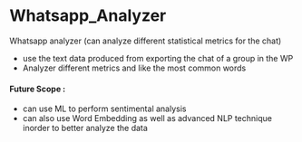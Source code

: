 # Whatsapp_Analyzer
Whatsapp analyzer (can analyze different statistical metrics for the chat)
- use the text data produced from exporting the chat of a group in the WP
- Analyzer different metrics and like the most common words

#### Future Scope :
- can use ML to perform sentimental analysis
- can also use Word Embedding as well as advanced NLP technique inorder to better analyze the data
